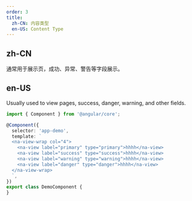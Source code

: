 ```yaml
---
order: 3
title:
  zh-CN: 内容类型
  en-US: Content Type
---
```


## zh-CN

通常用于展示页，成功、异常、警告等字段展示。

## en-US

Usually used to view pages, success, danger, warning, and other fields.

```ts
import { Component } from '@angular/core';

@Component({
  selector: 'app-demo',
  template: `
  <na-view-wrap col="4">
    <na-view label="primary" type="primary">hhhh</na-view>
    <na-view label="success" type="success">hhhh</na-view>
    <na-view label="warning" type="warning">hhhh</na-view>
    <na-view label="danger" type="danger">hhhh</na-view>
  </na-view-wrap>
  `,
})
export class DemoComponent {
}
```
